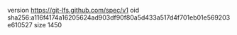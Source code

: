version https://git-lfs.github.com/spec/v1
oid sha256:a116f4174a16205624ad903df90f80a5d433a517d4f701eb01e569203e610527
size 1450
